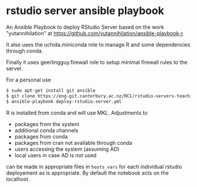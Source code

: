 # rstudio server ansible playbook
An Ansible Playbook to deploy RStudio Server based on the work "yutannihilation"
at https://github.com/yutannihilation/ansible-playbook-r

It also uses the uchida.miniconda role to manage R and some dependencies
through conda.

Finally it uses geerlingguy.firewall role to setup minimal firewall rules
to the server.

For a personal use
```sh
$ sudo apt-get install git ansible
$ git clone https://eng-git.canterbury.ac.nz/RCC/rstudio-servers-teaching.git
$ ansible-playbook deploy-rstudio-server.yml
```

R is installed from conda and will use MKL.
Adjustments to
 * packages from the system
 * additional conda channels
 * packages from conda
 * packages from cran not available through conda
 * users accessing the system (assuming AD)
 * local users in case AD is not used

can be made in appropriate files in `hosts_vars` for
each individual rstudio deployement as is appropriate.
By default the notebook acts on the localhost.

